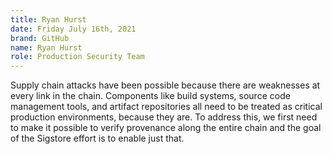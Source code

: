 ```yaml
---
title: Ryan Hurst
date: Friday July 16th, 2021
brand: GitHub
name: Ryan Hurst
role: Production Security Team
---
```

Supply chain attacks have been possible because there are weaknesses at every link in the chain. Components like build systems, source code management tools, and artifact repositories all need to be treated as critical production environments, because they are. To address this, we first need to make it possible to verify provenance along the entire chain and the goal of the Sigstore effort is to enable just that.